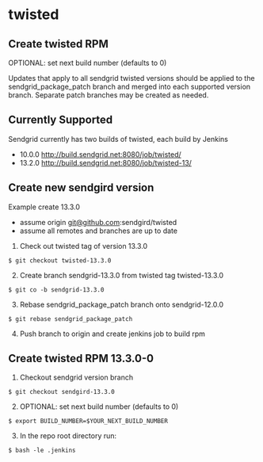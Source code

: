 twisted
=======

## Create twisted RPM

OPTIONAL: set next build number (defaults to 0)

Updates that apply to all sendgrid twisted versions should be applied
to the sendgrid_package_patch branch and merged into each supported
version branch.  Separate patch branches may be created as needed.

## Currently Supported

Sendgrid currently has two builds of twisted, each build by Jenkins

* 10.0.0 http://build.sendgrid.net:8080/job/twisted/
* 13.2.0 http://build.sendgrid.net:8080/job/twisted-13/

## Create new sendgird version
Example create 13.3.0
* assume origin git@github.com:sendgird/twisted
* assume all remotes and branches are up to date

1. Check out twisted tag of version 13.3.0
```shell
$ git checkout twisted-13.3.0
```

2. Create branch sendgrid-13.3.0 from twisted tag twisted-13.3.0
```shell
$ git co -b sendgrid-13.3.0
```

3. Rebase sendgrid_package_patch branch onto sendgrid-12.0.0
```shell
$ git rebase sendgrid_package_patch
```

4. Push branch to origin and create jenkins job to build rpm

## Create twisted RPM 13.3.0-0
1. Checkout sendgrid version branch
```shell
$ git checkout sendgird-13.3.0
```

2. OPTIONAL: set next build number (defaults to 0)
```shell
$ export BUILD_NUMBER=$YOUR_NEXT_BUILD_NUMBER
```

3. In the repo root directory run:

```shell
$ bash -le .jenkins
```
